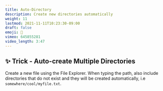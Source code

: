 ```yaml
---
title: Auto-Directory
description: Create new directories automatically
weight: 11
lastmod: 2021-11-11T10:23:30-09:00
draft: false
emoji: 📁
vimeo: 645855281
video_length: 3:47
---
```


## ✨ Trick - Auto-create Multiple Directories

Create a new file using the File Explorer. When typing the path, also include directories that do not exist and they will be created automatically, i.e `somewhere/cool/myfile.txt`.